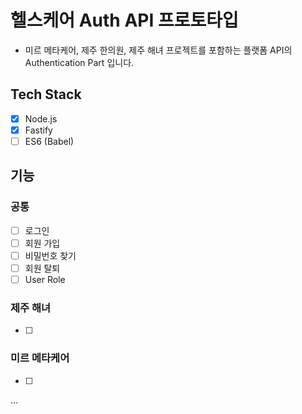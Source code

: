 # 헬스케어 Auth API 프로토타입

- 미르 메타케어, 제주 한의원, 제주 해녀 프로젝트를 포함하는 플랫폼 API의 Authentication Part 입니다.

## Tech Stack

- [x] Node.js
- [x] Fastify
- [ ] ES6 (Babel)

## 기능


### 공통

- [ ] 로그인
- [ ] 회원 가입
- [ ] 비밀번호 찾기
- [ ] 회원 탈퇴
- [ ] User Role

### 제주 해녀

- [ ]

### 미르 메타케어

- [ ]

...